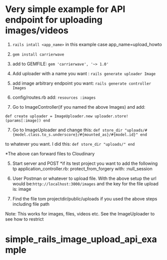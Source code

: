 # Very simple example for API endpoint for uploading images/videos

1) `rails intall <app_name>` in this example case app_name=upload_howto

2) `gem install carrierwave`

3) add to GEMFILE: `gem 'carrierwave', '~> 1.0'`

4) Add uploader with a name you want : `rails generate uploader Image`

4) add image arbitrary endpoint you want: `rails generate controller Images`

5) config/routes.rb add: `resources :images`

6) Go to ImageController(if you named the above Images) and add:

`def create
    uploader = ImageUploader.new
    uploader.store!(params[:image])
end`

7) Go to ImageUploader and change this:
`def store_dir
    "uploads/#{model.class.to_s.underscore}/#{mounted_as}/#{model.id}"
end`

to whatever you want. I did this:
`def store_dir
    "uploads/"
end`

*The above can forward files to Cloudinary

5) Start server and POST
*if its test project you want to add the following tp application_controller.rb:
protect_from_forgery with: :null_session

6) User Postman or whatever to upload file. With the above setup the url would be:`http://localhost:3000/images` and the key for the file upload is: image

7) Find the file tom projectdir/public/uploads if you used the above steps including file path

Note: This works for images, files, videos etc. See the ImageUploader to see how to restrict

# simple_rails_image_upload_api_example
